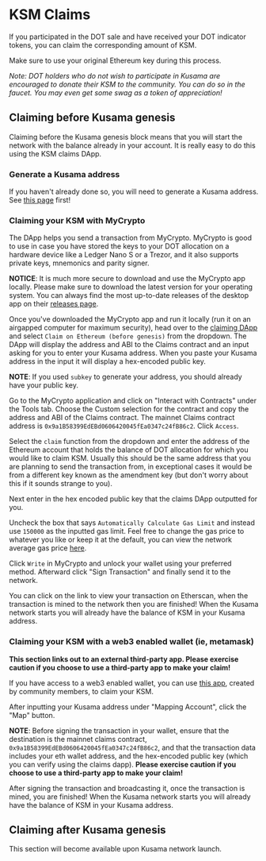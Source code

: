 # KSM Claims

If you participated in the DOT sale and have received your DOT indicator tokens, you can claim the corresponding amount of KSM. 

Make sure to use your original Ethereum key during this process.

*Note: DOT holders who do not wish to participate in Kusama are encouraged to donate their KSM to the community. You can do so in the faucet. You may even get some swag as a token of appreciation!*

## Claiming before Kusama genesis

Claiming before the Kusama genesis block means that you will start the network with the balance already in your account. It is really easy to do this using the KSM claims DApp.

### Generate a Kusama address

If you haven't already done so, you will need to generate a Kusama address. See [this page](./claims.md) first!

### Claiming your KSM with MyCrypto

The DApp helps you send a transaction from MyCrypto. MyCrypto is good to use in case you have stored the keys to your DOT allocation on a hardware device like a Ledger Nano S or a Trezor, and it also supports private keys, mnemonics and parity signer.

**NOTICE**: It is much more secure to download and use the MyCrypto app locally. Please make sure to download the latest version for your operating system. You can always find the most up-to-date releases of the desktop app on their [releases page](https://github.com/MyCryptoHQ/MyCrypto/releases).

Once you've downloaded the MyCrypto app and run it locally (run it on an airgapped computer for maximum security), head over to the [claiming DApp](https://claim.kusama.network) and select `Claim on Ethereum (before genesis)` from the dropdown. The DApp will display the address and ABI to the Claims contract and an input asking for you to enter your Kusama address. When you paste your Kusama address in the input it will display a hex-encoded public key. 

**NOTE**: If you used `subkey` to generate your address, you should already have your public key.

Go to the MyCrypto application and click on "Interact with Contracts" under the Tools tab. Choose the Custom selection for the contract and copy the address and ABI of the Claims contract. The mainnet Claims contract address is `0x9a1B58399EdEBd0606420045fEa0347c24fB86c2`. Click `Access`.

Select the `claim` function from the dropdown and enter the address of the Ethereum account that holds the balance of DOT allocation for which you would like to claim KSM. Usually this should be the same address that you are planning to send the transaction from, in exceptional cases it would be from a different key known as the amendment key (but don't worry about this if it sounds strange to you). 

Next enter in the hex encoded public key that the claims DApp outputted for you.

Uncheck the box that says `Automatically Calculate Gas Limit` and instead use `150000` as the inputted gas limit. Feel free to change the gas price to whatever you like or keep it at the default, you can view the network average gas price [here](https://www.ethgasstation.info/).

Click `Write` in MyCrypto and unlock your wallet using your preferred method. Afterward click "Sign Transaction" and finally send it to the network.

You can click on the link to view your transaction on Etherscan, when the transaction is mined to the network then you are finished! When the Kusama network starts you will already have the balance of KSM in your Kusama address.

### Claiming your KSM with a web3 enabled wallet (ie, metamask) 

**This section links out to an external third-party app. Please exercise caution if you choose to use a third-party app to make your claim!**

If you have access to a web3 enabled wallet, you can use [this app](http://m.maiziqianbao.net/eth/mapping), created by community members, to claim your KSM. 

After inputting your Kusama address under "Mapping Account", click the "Map" button. 

**NOTE**: Before signing the transaction in your wallet, ensure that the destination is the mainnet claims contract, `0x9a1B58399EdEBd0606420045fEa0347c24fB86c2`, and that the transaction data includes your eth wallet address, and the hex-encoded public key (which you can verify using the claims dapp). **Please exercise caution if you choose to use a third-party app to make your claim!**

After signing the transaction and broadcasting it, once the transaction is mined, you are finished! When the Kusama network starts you will already have the balance of KSM in your Kusama address.

## Claiming after Kusama genesis
This section will become available upon Kusama network launch.
